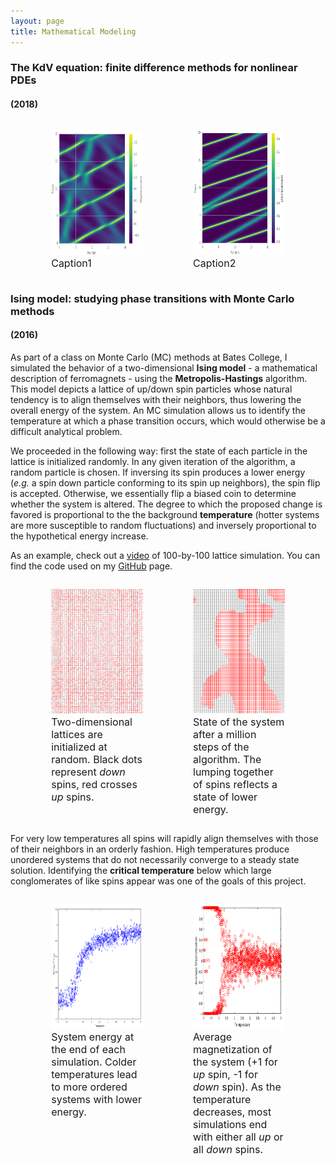 ```yaml
---
layout: page
title: Mathematical Modeling
---
```


### The KdV equation: finite difference methods for nonlinear PDEs
#### (2018)


<div style="width: 100%; overflow: hidden;">
    <div style="width: 45%; margin-left: 5%; float: left;"> <figure><img src="/img/kdveq/kdvsolitons.png" width="300" height="200"> <figcaption><font size="3">Caption1</font></figcaption> </figure>  </div>
    <div style="width: 45%; margin-right: 5%; float: right;"> <figure><img src="/img/kdveq/kdvsolitons2.png" width="300" height="200"> <figcaption><font size="3">Caption2</font></figcaption> </figure></div>
</div>


### Ising model: studying phase transitions with Monte Carlo methods
#### (2016)

<p> </p>

As part of a class on Monte Carlo (MC) methods at Bates College, I simulated the behavior of a two-dimensional **Ising model** - a mathematical description of ferromagnets - using the **Metropolis-Hastings** algorithm. This model depicts a lattice of up/down spin particles whose natural tendency is to align themselves with their neighbors, thus lowering the overall energy of the system. An MC simulation allows us to identify the temperature at which a phase transition occurs, which would otherwise be a difficult analytical problem.

We proceeded in the following way: first the state of each particle in the lattice is initialized randomly. In any given iteration of the algorithm, a random particle is chosen. If inversing its spin produces a lower energy (*e.g.* a spin down particle conforming to its spin up neighbors), the spin flip is accepted. Otherwise, we essentially flip a biased coin to determine whether the system is altered. The degree to which the proposed change is favored is proportional to the the background **temperature** (hotter systems are more susceptible to random fluctuations) and inversely proportional to the hypothetical energy increase.

As an example, check out a [video](https://drive.google.com/open?id=1PCurBmP5v0ob1E0UodKkJlWlzoWzD15q "Video of 2D Ising Model simulation")  of 100-by-100 lattice simulation. You can find the code used on my [GitHub](https://github.com/TiagoJCor/Monte-Carlo-Simulations) page.


<div style="width: 100%; overflow: hidden;">
    <div style="width: 45%; margin-left: 5%; float: left;"> <figure><img src="/img/isingmodel/isingbefore.png" width="300" height="200"> <figcaption><font size="3">Two-dimensional lattices are initialized at random. Black dots represent <i>down</i> spins, red crosses <i>up</i> spins.</font></figcaption> </figure>  </div>
    <div style="width: 45%; margin-right: 5%; float: right;"> <figure><img src="/img/isingmodel/isingafter.png" width="300" height="200"> <figcaption><font size="3">State of the system after a million steps of the algorithm. The lumping together of spins reflects a state of lower energy.</font></figcaption> </figure></div>
</div>

For very low temperatures all spins will rapidly align themselves with those of their neighbors in an orderly fashion. High temperatures produce unordered systems that do not necessarily converge to a steady state solution. Identifying the **critical temperature** below which large conglomerates of like spins appear was one of the goals of this project.

<div style="width: 100%; overflow: hidden;">
    <div style="width: 45%; margin-left: 5%; float: left;"> <figure><img src="/img/isingmodel/isingenergy.png" width="290" height="200"> <figcaption><font size="3">System energy at the end of each simulation. Colder temperatures lead to more ordered systems with lower energy.</font></figcaption> </figure>  </div>
    <div style="width: 45%; margin-right: 5%; float: right;"> <figure><img src="/img/isingmodel/isingmagn.png" width="300" height="200"> <figcaption><font size="3">Average magnetization of the system (+1 for <i>up</i> spin, -1 for <i>down</i> spin). As the temperature decreases, most simulations end with either all <i>up</i> or all <i>down</i> spins.</font></figcaption> </figure></div>
</div>
